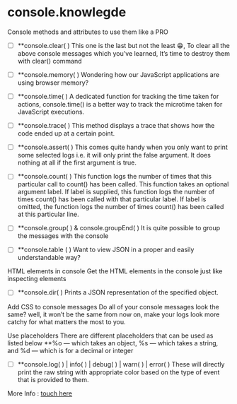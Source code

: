 # console.knowlegde
Console methods and attributes to use them like a PRO

- [ ] **console.clear( )
This one is the last but not the least 😁, To clear all the above console messages which you’ve learned, It’s time to destroy them with clear() command

- [ ] **console.memory( )
Wondering how our JavaScript applications are using browser memory?

- [ ] **console.time( )
A dedicated function for tracking the time taken for actions, console.time() is a better way to track the microtime taken for JavaScript executions.

- [ ] **console.trace( )
This method displays a trace that shows how the code ended up at a certain point.

- [ ] **console.assert( )
This comes quite handy when you only want to print some selected logs i.e. it will only print the false argument. It does nothing at all if the first argument is true.

- [ ] **console.count( )
This function logs the number of times that this particular call to count() has been called. This function takes an optional argument label.
If label is supplied, this function logs the number of times count() has been called with that particular label.
If label is omitted, the function logs the number of times count() has been called at this particular line.

- [ ] **console.group( ) & console.groupEnd( )
It is quite possible to group the messages with the console

- [ ] **console.table ( )
Want to view JSON in a proper and easily understandable way?

HTML elements in console
Get the HTML elements in the console just like inspecting elements

- [ ] **console.dir( )
Prints a JSON representation of the specified object.

Add CSS to console messages
Do all of your console messages look the same? well, it won’t be the same from now on, make your logs look more catchy for what matters the most to you.

Use placeholders
There are different placeholders that can be used as listed below
**%o — which takes an object,
%s — which takes a string, and
%d — which is for a decimal or integer

- [ ] **console.log( ) | info( ) | debug( ) | warn( ) | error( )
These will directly print the raw string with appropriate color based on the type of event that is provided to them.


More Info : [touch here](https://medium.com/javascript-in-plain-english)


